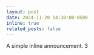 ```yaml
---
layout: post
date: 2024-11-20 14:30:00-0500
inline: true
related_posts: false
---
```


A simple inline announcement. 3
